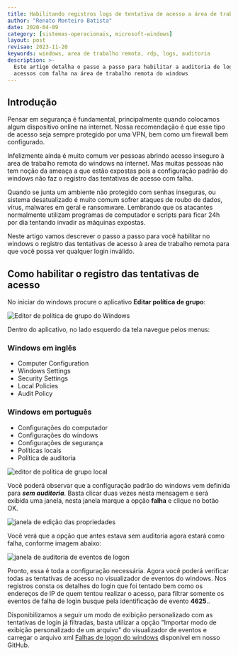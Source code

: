 ```yaml
---
title: Habilitando registros logs de tentativa de acesso a área de trabalho remota
author: "Renato Monteiro Batista"
date: 2020-04-09
category: [sistemas-operacionais, microsoft-windows]
layout: post
revisao: 2023-11-20
keywords: windows, area de trabalho remota, rdp, logs, auditoria
description: >-
  Este artigo detalha o passo a passo para habilitar a auditoria de logs de
  acessos com falha na área de trabalho remota do windows
---
```


## Introdução

Pensar em segurança é fundamental, principalmente quando colocamos algum dispositivo online na internet. Nossa recomendação é que esse tipo de acesso seja sempre protegido  por uma VPN, bem como um firewall bem configurado.

Infelizmente ainda é muito comum ver pessoas abrindo acesso inseguro à area de trabalho remota do windows na internet. Mas muitas pessoas não tem noção da ameaça a que estão expostas pois a configuração padrão do windows não faz o registro das tentativas de acesso com falha.

Quando se junta um ambiente não protegido com senhas inseguras, ou sistema desatualizado é muito comum sofrer ataques de roubo de dados, vírus, malwares em geral e ransomware. Lembrando que os atacantes normalmente utilizam programas de computador e scripts para ficar 24h por dia tentando invadir as máquinas expostas.

Neste artigo vamos descrever o passo a passo para você habilitar no windows o registro das tentativas de acesso à area de trabalho remota para que você possa ver qualquer login inválido.

## Como habilitar o registro das tentativas de acesso

No iniciar do windows procure o aplicativo **Editar política de grupo**:

![Editor de política de grupo do Windows]({{site.img}}windows-editor-politica-grupo.png)

Dentro do aplicativo, no lado esquerdo da tela navegue pelos menus:

### Windows em inglês

* Computer Configuration
* Windows Settings
* Security Settings
* Local Policies
* Audit Policy

### Windows em português

* Configurações do computador
* Configurações do windows
* Configurações de segurança
* Políticas locais
* Política de auditoria

![editor de política de grupo local]({{site.img}}windows-gpedit-auditoria.png)

Você poderá observar que a configuração padrão do windows vem definida para _**sem auditoria**_. Basta clicar duas vezes nesta mensagem e será exibida uma janela, nesta janela marque a opção **falha** e clique no botão OK.

![janela de edição das propriedades]({{site.img}}windows-gpedit-propriedade-auditoria-eventos-logon.png)

Você verá que a opção que antes estava sem auditoria agora estará como falha, conforme imagem abaixo:

![janela de auditoria de eventos de logon]({{site.img}}windows-politica-auditoria-eventos-logon.png)

Pronto, essa é toda a configuração necessária. Agora você poderá verificar todas as tentativas de acesso no visualizador de eventos do windows. Nos registros consta os detalhes do login que foi tentado bem como os endereços de IP de quem tentou realizar o acesso, para filtrar somente os eventos de falha de login busque pela identificação de evento **4625**..

Disponibilizamos a seguir um modo de exibição personalizado com as tentativas de login já filtradas, basta utilizar a opção "Importar modo de exibição personalizado de um arquivo" do visualizador de eventos e carregar o arquivo xml [Falhas de logon do windows](https://github.com/rmbinformatica/downloads/blob/main/falha-logon-windows.xml) disponível em nosso GitHub.
